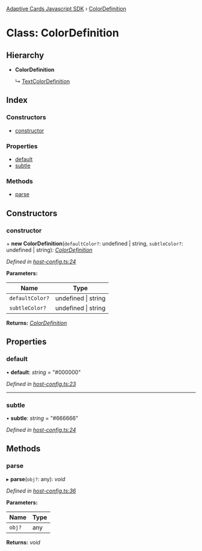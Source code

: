 [Adaptive Cards Javascript SDK](../README.md) › [ColorDefinition](colordefinition.md)

# Class: ColorDefinition

## Hierarchy

* **ColorDefinition**

  ↳ [TextColorDefinition](textcolordefinition.md)

## Index

### Constructors

* [constructor](colordefinition.md#constructor)

### Properties

* [default](colordefinition.md#default)
* [subtle](colordefinition.md#subtle)

### Methods

* [parse](colordefinition.md#parse)

## Constructors

###  constructor

\+ **new ColorDefinition**(`defaultColor?`: undefined | string, `subtleColor?`: undefined | string): *[ColorDefinition](colordefinition.md)*

*Defined in [host-config.ts:24](https://github.com/microsoft/AdaptiveCards/blob/8588bd5ad/source/nodejs/adaptivecards/src/host-config.ts#L24)*

**Parameters:**

Name | Type |
------ | ------ |
`defaultColor?` | undefined &#124; string |
`subtleColor?` | undefined &#124; string |

**Returns:** *[ColorDefinition](colordefinition.md)*

## Properties

###  default

• **default**: *string* = "#000000"

*Defined in [host-config.ts:23](https://github.com/microsoft/AdaptiveCards/blob/8588bd5ad/source/nodejs/adaptivecards/src/host-config.ts#L23)*

___

###  subtle

• **subtle**: *string* = "#666666"

*Defined in [host-config.ts:24](https://github.com/microsoft/AdaptiveCards/blob/8588bd5ad/source/nodejs/adaptivecards/src/host-config.ts#L24)*

## Methods

###  parse

▸ **parse**(`obj?`: any): *void*

*Defined in [host-config.ts:36](https://github.com/microsoft/AdaptiveCards/blob/8588bd5ad/source/nodejs/adaptivecards/src/host-config.ts#L36)*

**Parameters:**

Name | Type |
------ | ------ |
`obj?` | any |

**Returns:** *void*
